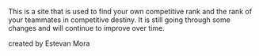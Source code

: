 This is a site that is used to find your own competitive rank and the rank of your teammates in competitive destiny.  It is still going through some changes and will continue to improve over time.

created by Estevan Mora